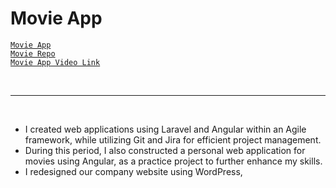 # Movie App

[`Movie App`](https://mohamed-elazzouzi-angular-movie-app.vercel.app/movies/list)
<br/>
[`Movie Repo`](https://github.com/mohamedelazzouzi1997/angular-movie-app-standalone-component)
<br/>
[`Movie App Video Link`](https://drive.google.com/file/d/1ZLrGL52kW90oSFnOLEJ1lUtZP8j5U9q3/view?usp=sharing)

<br/>

---

<br/>

- I created web applications using Laravel and Angular within an Agile framework, while utilizing Git and Jira for efficient project management.
- During this period, I also constructed a personal web application for movies using Angular, as a practice project to further enhance my skills.
- I redesigned our company website using WordPress,
